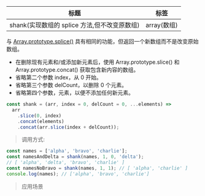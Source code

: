 | 标题                                         | 标签        |
| -------------------------------------------- | ----------- |
| shank(实现数组的 splice 方法,但不改变原数组) | array(数组) |

与 [Array.prototype.splice()](https://developer.mozilla.org/en-US/docs/Web/JavaScript/Reference/Global_Objects/Array/splice) 具有相同的功能，但返回一个新数组而不是改变原始数组。

- 在删除现有元素和/或添加新元素后，使用 Array.prototype.slice() 和 Array.prototype.concat() 获取包含新内容的数组。
- 省略第二个参数 index，从 0 开始。
- 省略第三个参数 delCount，以删除 0 个元素。
- 省略第四个参数，元素，以便不添加任何新元素。

```js
const shank = (arr, index = 0, delCount = 0, ...elements) =>
  arr
    .slice(0, index)
    .concat(elements)
    .concat(arr.slice(index + delCount));
```

> 调用方式:

```js
const names = ['alpha', 'bravo', 'charlie'];
const namesAndDelta = shank(names, 1, 0, 'delta');
// [ 'alpha', 'delta', 'bravo', 'charlie' ]
const namesNoBravo = shank(names, 1, 1); // [ 'alpha', 'charlie' ]
console.log(names); // ['alpha', 'bravo', 'charlie']
```

> 应用场景

